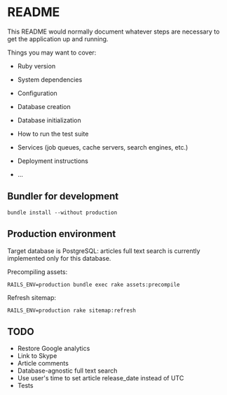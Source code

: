 # README

This README would normally document whatever steps are necessary to get the
application up and running.

Things you may want to cover:

* Ruby version

* System dependencies

* Configuration

* Database creation

* Database initialization

* How to run the test suite

* Services (job queues, cache servers, search engines, etc.)

* Deployment instructions

* ...



## Bundler for development

    bundle install --without production

## Production environment

Target database is PostgreSQL: articles full text search is currently implemented only for this database.

Precompiling assets:

    RAILS_ENV=production bundle exec rake assets:precompile
    
Refresh sitemap:

    RAILS_ENV=production rake sitemap:refresh

## TODO

* Restore Google analytics
* Link to Skype
* Article comments
* Database-agnostic full text search
* Use user's time to set article release_date instead of UTC
* Tests
